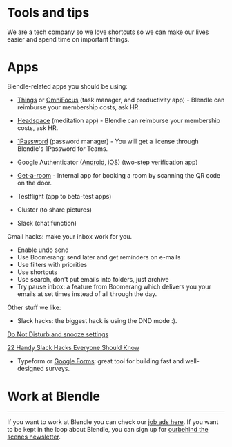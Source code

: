 # Tools and tips

We are a tech company so we love shortcuts so we can make our lives easier and spend time on important things. 

# Apps

Blendle-related apps you should be using:

- [Things](https://culturedcode.com/things/) or [OmniFocus](https://www.omnigroup.com/omnifocus) (task manager, and productivity app) - Blendle can reimburse your membership costs, ask HR.

- [Headspace](https://www.headspace.com/) (meditation app) - Blendle can reimburse your membership costs, ask HR.

- [1Password](https://1password.com/) (password manager) - You will get a license through Blendle's 1Password for Teams.
- Google Authenticator ([Android](https://play.google.com/store/apps/details?id=com.google.android.apps.authenticator2&hl=en), [iOS](https://itunes.apple.com/us/app/google-authenticator/id388497605?mt=8)) (two-step verification app)
- [Get-a-room](https://get-a-room.blendle.io/) - Internal app for booking a room by scanning the QR code on the door.
- Testflight (app to beta-test apps)
- Cluster (to share pictures)
- Slack (chat function)

Gmail hacks: make your inbox work for you.

- Enable undo send
- Use Boomerang: send later and get reminders on e-mails
- Use filters with priorities
- Use shortcuts
- Use search, don't put emails into folders, just archive
- Try pause inbox: a feature from Boomerang which delivers you your emails at set times instead of all through the day.

Other stuff we like:

- Slack hacks: the biggest hack is using the DND mode :).

[Do Not Disturb and snooze settings](https://get.slack.help/hc/en-us/articles/214908388-Do-Not-Disturb-and-snooze-settings)

[22 Handy Slack Hacks Everyone Should Know](https://blog.hubspot.com/marketing/slack-tips)

- Typeform or [Google Forms](https://docs.google.com/forms/): great tool for building fast and well-designed surveys.

# Work at Blendle

---

If you want to work at Blendle you can check our [job ads here](https://blendle.homerun.co/). If you want to be kept in the loop about Blendle, you can sign up for [ourbehind the scenes newsletter](https://blendle.homerun.co/yes-keep-me-posted/tr/apply?token=8092d4128c306003d97dd3821bad06f2).